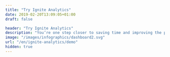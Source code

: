 ```yaml
---
title: "Try Ignite Analytics"
date: 2019-02-20T13:09:05+01:00
draft: false

header: "Try Ignite Analytics"
description: "You’re one step closer to saving time and improving the profitability of your business!"
image: "/images/infographics/dashboard2.svg"
url: "/en/ignite-analytics/demo"
hidden: true
---
```


<script>

  hbspt.forms.create({

                portalId: "4304957",

                formId: "4228e038-d9f5-40f8-954a-b44bdc8a1fec"

});

</script>